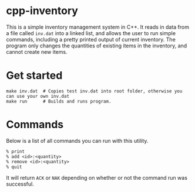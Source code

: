# cpp-inventory

This is a simple inventory management system in C++. It reads in data from a file called `inv.dat` into a linked list, and allows the user to run simple commands,
including a pretty printed output of current inventory. The program only changes the quantities of existing items in the inventory, and cannot create new
items.

# Get started

```
make inv.dat  # Copies test inv.dat into root folder, otherwise you can use your own inv.dat
make run      # Builds and runs program.
```

# Commands

Below is a list of all commands you can run with this utility.

```
% print
% add <id>:<quantity>
% remove <id>:<quantity>
% quit
```

It will return `ACK` or `NAK` depending on whether or not the command run was successful.
